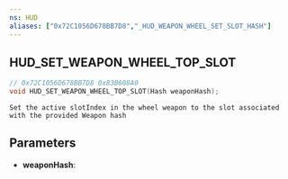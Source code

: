 ```yaml
---
ns: HUD
aliases: ["0x72C1056D678BB7D8","_HUD_WEAPON_WHEEL_SET_SLOT_HASH"]
---
```

## HUD_SET_WEAPON_WHEEL_TOP_SLOT

```c
// 0x72C1056D678BB7D8 0x83B608A0
void HUD_SET_WEAPON_WHEEL_TOP_SLOT(Hash weaponHash);
```

```
Set the active slotIndex in the wheel weapon to the slot associated with the provided Weapon hash
```

## Parameters
* **weaponHash**: 

